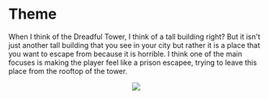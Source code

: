 # Theme
When I think of the Dreadful Tower, I think of a tall building right? But it isn't just another tall building that you see in your city but rather it is a place that you want to escape from because it is horrible. I think one of the main focuses is making the player feel like a prison escapee, trying to leave this place from the rooftop of the tower.

<p align="center"><img src="(https://github.com/CrazyPhrog/Dreadful-Tower/blob/main/Images/ogro.zip_ogro.wad.jpg)"></p>
